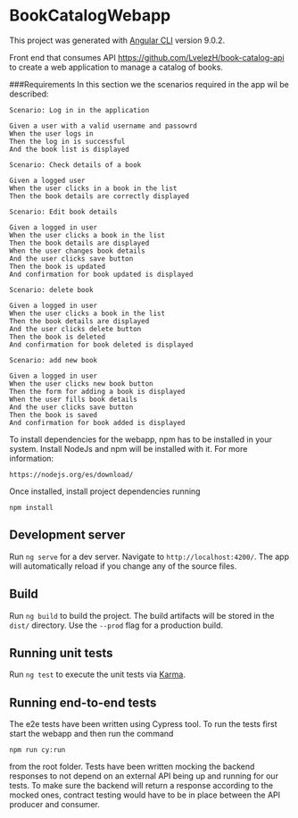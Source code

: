 # BookCatalogWebapp

This project was generated with [Angular CLI](https://github.com/angular/angular-cli) version 9.0.2.

Front end that consumes API https://github.com/LvelezH/book-catalog-api to create a web application to manage
a catalog of books.

###Requirements
In this section we the scenarios required in the app wil be described:

```
Scenario: Log in in the application

Given a user with a valid username and passowrd
When the user logs in
Then the log in is successful
And the book list is displayed
```

```
Scenario: Check details of a book

Given a logged user
When the user clicks in a book in the list
Then the book details are correctly displayed
```
```
Scenario: Edit book details

Given a logged in user
When the user clicks a book in the list
Then the book details are displayed
When the user changes book details
And the user clicks save button
Then the book is updated
And confirmation for book updated is displayed
```
```
Scenario: delete book

Given a logged in user
When the user clicks a book in the list
Then the book details are displayed
And the user clicks delete button
Then the book is deleted
And confirmation for book deleted is displayed
```
```
Scenario: add new book

Given a logged in user
When the user clicks new book button
Then the form for adding a book is displayed
When the user fills book details
And the user clicks save button
Then the book is saved
And confirmation for book added is displayed
```


To install dependencies for the webapp, npm has to be installed in your system. Install NodeJs and npm will be installed with it. For more information:
```
https://nodejs.org/es/download/
```

Once installed, install project dependencies running

```
npm install
```
## Development server

Run `ng serve` for a dev server. Navigate to `http://localhost:4200/`. The app will automatically reload if you change any of the source files.

## Build

Run `ng build` to build the project. The build artifacts will be stored in the `dist/` directory. Use the `--prod` flag for a production build.

## Running unit tests

Run `ng test` to execute the unit tests via [Karma](https://karma-runner.github.io).

## Running end-to-end tests
The e2e tests have been written using Cypress tool. To run the tests first start the webapp and then 
run the command
 ```
 npm run cy:run 
```
from the root folder. Tests have been written mocking the backend responses to not depend on an external API being up and running for our tests.
To make sure the backend will return a response according to the mocked ones, contract testing would have to be in place between the API producer and consumer.
